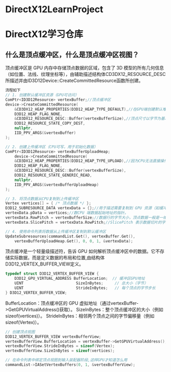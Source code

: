 # DirectX12LearnProject
# DirectX12学习仓库

## 什么是顶点缓冲区，什么是顶点缓冲区视图？
顶点缓冲区是 GPU 内存中存储顶点数据的区域，包含了 3D 模型的所有几何信息（如位置、法线、纹理坐标等），由辅助描述结构体CD3DX12_RESOURCE_DESC所描述并由ID3D12Device::CreateCommittedResource函数所创建。
```cpp
流程如下
// 1. 创建默认缓冲区资源（GPU可访问）
ComPtr<ID3D12Resource> vertexBuffer;//顶点缓冲区
device->CreateCommittedResource(
    &CD3DX12_HEAP_PROPERTIES(D3D12_HEAP_TYPE_DEFAULT),//在GPU端创建默认堆，存储静态数据提高效率
    D3D12_HEAP_FLAG_NONE,
    &CD3DX12_RESOURCE_DESC::Buffer(vertexBufferSize),//顶点尺寸以字节为基准
    D3D12_RESOURCE_STATE_COPY_DEST,
    nullptr,
    IID_PPV_ARGS(&vertexBuffer)
);

// 2. 创建上传缓冲区（CPU可写，用于初始化数据）
ComPtr<ID3D12Resource> vertexBufferUploadHeap;
    device->CreateCommittedResource(
    &CD3DX12_HEAP_PROPERTIES(D3D12_HEAP_TYPE_UPLOAD),//因为CPU无法直接操作GPU内存，所以将数据先存在CPU端的上传堆，让GPU自己去拿，符合硬件物理架构
    D3D12_HEAP_FLAG_NONE,
    &CD3DX12_RESOURCE_DESC::Buffer(vertexBufferSize),
    D3D12_RESOURCE_STATE_GENERIC_READ,
    nullptr,
    IID_PPV_ARGS(&vertexBufferUploadHeap)
);

// 3. 将顶点数据从CPU复制到上传缓冲区
Vertex vertices[] = { /* 顶点数据 */ };
D3D12_SUBRESOURCE_DATA vertexData = {};//用于描述需要复制到 GPU 资源（如缓冲区、纹理）中的CPU 端数据的布局和位置。
vertexData.pData = vertices;//数CPU 端数据起始地址的指针。
vertexData.RowPitch = vertexBufferSize;//数据行的字节大小，顶点数据一般是一维数据
vertexData.SlicePitch = vertexData.RowPitch;//SlicePitch 表示数据切片的字节大小，主要用于三维纹理或纹理数组。一个切片的字节数，类似于快递包裹的纵向高度。

// 4. 使用命令列表将数据从上传缓冲区复制到默认缓冲区
UpdateSubresources(commandList.Get(), vertexBuffer.Get(), 
    vertexBufferUploadHeap.Get(), 0, 0, 1, &vertexData);
```
顶点缓冲是一个轻量级描述符，告诉 GPU 如何解析顶点缓冲区中的数据。它不存储实际数据，而是定义数据的布局和位置,由结构体D3D12_VERTEX_BUFFER_VIEW定义。
```cpp
typedef struct D3D12_VERTEX_BUFFER_VIEW {
    D3D12_GPU_VIRTUAL_ADDRESS BufferLocation;  // 缓冲区GPU地址
    UINT                       SizeInBytes;     // 总大小（字节）
    UINT                       StrideInBytes;   // 每个顶点的字节步长
} D3D12_VERTEX_BUFFER_VIEW;
```
BufferLocation：顶点缓冲区的 GPU 虚拟地址（通过vertexBuffer->GetGPUVirtualAddress()获取）。
SizeInBytes：整个顶点缓冲区的大小（例如sizeof(vertices)）。
StrideInBytes：相邻两个顶点之间的字节偏移量（例如sizeof(Vertex)）。
```cpp
// 创建顶点视图
D3D12_VERTEX_BUFFER_VIEW vertexBufferView;
vertexBufferView.BufferLocation = vertexBuffer->GetGPUVirtualAddress();
vertexBufferView.StrideInBytes = sizeof(Vertex);
vertexBufferView.SizeInBytes = sizeof(vertices);

// 在命令列表中绑定顶点视图到输入装配器阶段,这样GPU才知道怎么用
commandList->IASetVertexBuffers(0, 1, &vertexBufferView);
```
